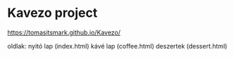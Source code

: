 # Kavezo project
https://tomasitsmark.github.io/Kavezo/

oldlak: nyitó lap (index.html)
        kávé lap  (coffee.html)
        deszertek (dessert.html)
